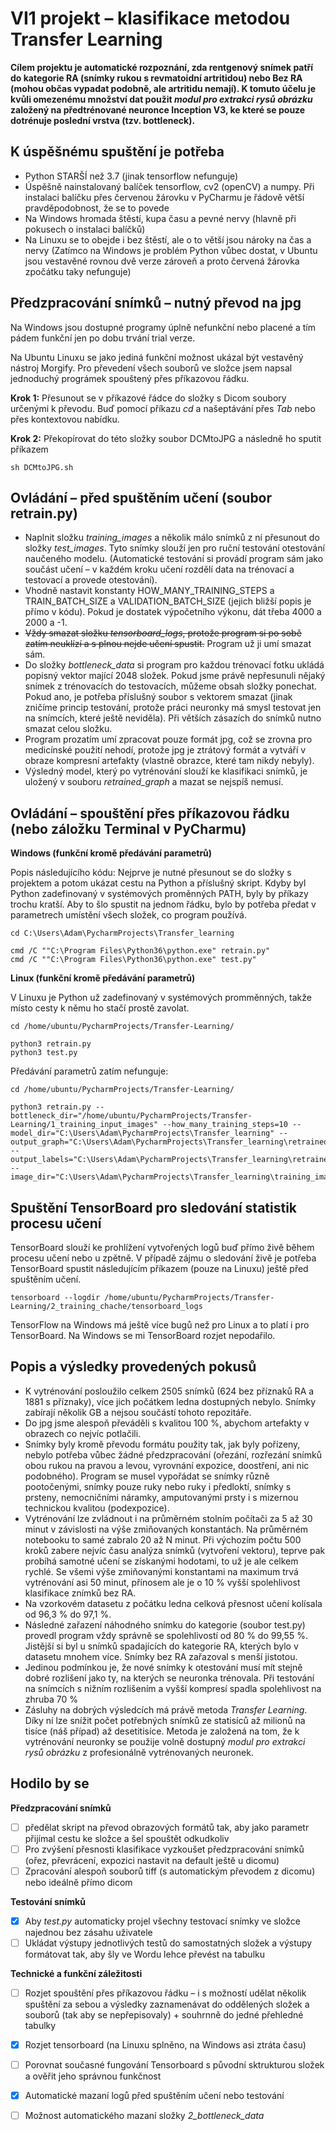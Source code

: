 ﻿VI1 projekt – klasifikace metodou Transfer Learning
=====================================================

**Cílem projektu je automatické rozpoznání, zda rentgenový snímek patří do kategorie RA (snímky rukou s revmatoidní artritidou) nebo Bez RA (mohou občas vypadat podobně, ale artritidu nemají). K tomuto účelu je kvůli omezenému množství dat použit _modul pro extrakci rysů obrázku_ založený na předtrénované neuronce Inception V3, ke které se pouze dotrénuje poslední vrstva (tzv. bottleneck).** 

K úspěšnému spuštění je potřeba
---------
* Python STARŠÍ než 3.7 (jinak tensorflow nefunguje)
* Úspěšně nainstalovaný balíček tensorflow, cv2 (openCV) a numpy. Při instalaci balíčku přes červenou žárovku v PyCharmu je řádově větší pravděpodobnost, že se to povede
* Na Windows hromada štěstí, kupa času a pevné nervy (hlavně při pokusech o instalaci balíčků)
* Na Linuxu se to obejde i bez štěstí, ale o to větší jsou nároky na čas a nervy (Zatímco na Windows je problém Python vůbec dostat, v Ubuntu jsou vestavěné rovnou dvě verze zároveň a proto červená žárovka zpočátku taky nefunguje)

Předzpracování snímků – nutný převod na jpg
---------
Na Windows jsou dostupné programy úplně nefunkční nebo placené a tím pádem funkční jen po dobu trvání trial verze.

Na Ubuntu Linuxu se jako jediná funkční možnost ukázal být vestavěný nástroj Morgify. Pro převedení všech souborů ve složce jsem napsal jednoduchý prográmek spouštený přes příkazovou řádku.

**Krok 1:**
Přesunout se v příkazové řádce do složky s Dicom soubory určenými k převodu. Buď pomocí příkazu _cd_ a našeptávání přes _Tab_ nebo přes kontextovou nabídku.

**Krok 2:**
Překopírovat do této složky soubor DCMtoJPG a následně ho sputit příkazem
```
sh DCMtoJPG.sh
```

Ovládání – před spuštěním učení (soubor retrain.py)
---------
* Naplnit složku _training_images_ a několik málo snímků z ní přesunout do složky _test_images_. Tyto snímky slouží jen pro ruční testování otestování naučeného modelu. (Automatické testování si provádí program sám jako součást učení – v každém kroku učení rozdělí data na trénovací a testovací a provede otestování).
* Vhodně nastavit konstanty HOW_MANY_TRAINING_STEPS a TRAIN_BATCH_SIZE a VALIDATION_BATCH_SIZE (jejich bližší popis je přímo v kódu). Pokud je dostatek výpočetního výkonu, dát třeba 4000 a 2000 a -1.
* ~~Vždy smazat složku _tensorboard_logs_, protože program si po sobě zatím neuklízí a s plnou nejde učení spustit.~~ Program už ji umí smazat sám.
* Do složky _bottleneck_data_ si program pro každou trénovací fotku ukládá popisný vektor mající 2048 složek. Pokud jsme právě nepřesunuli nějaký snímek z trénovacích do testovacích, můžeme obsah složky ponechat. Pokud ano, je potřeba příslušný soubor s vektorem smazat (jinak zničíme princip testování, protože práci neuronky má smysl testovat jen na snímcích, které ještě neviděla). Při větších zásazích do snímků nutno smazat celou složku.
* Program prozatím umí zpracovat pouze formát jpg, což se zrovna pro medicínské použití nehodí, protože jpg je ztrátový formát a vytváří v obraze kompresní artefakty (vlastně obrazce, které tam nikdy nebyly).
* Výsledný model, který po vytrénování slouží ke klasifikaci snímků, je uložený v souboru _retrained_graph_ a mazat se nejspíš nemusí.

Ovládání – spouštění přes příkazovou řádku (nebo záložku Terminal v PyCharmu)
---------
**Windows (funkční kromě předávání parametrů)**

Popis následujícího kódu: Nejprve je nutné přesunout se do složky s projektem a potom ukázat cestu na Python a příslušný skript. Kdyby byl Python zadefinovaný v systémových proměnných PATH, byly by příkazy trochu kratší. Aby to šlo spustit na jednom řádku, bylo by potřeba předat v parametrech umístění všech složek, co program používá.
```
cd C:\Users\Adam\PycharmProjects\Transfer_learning

cmd /C ""C:\Program Files\Python36\python.exe" retrain.py"
cmd /C ""C:\Program Files\Python36\python.exe" test.py"

```
 
**Linux (funkční kromě předávání parametrů)**

V Linuxu je Python už zadefinovaný v systémových promměnných, takže místo cesty k němu ho stačí prostě zavolat.
```
cd /home/ubuntu/PycharmProjects/Transfer-Learning/

python3 retrain.py
python3 test.py
```

Předávání parametrů zatím nefunguje:
```
cd /home/ubuntu/PycharmProjects/Transfer-Learning/

python3 retrain.py --bottleneck_dir="/home/ubuntu/PycharmProjects/Transfer-Learning/1_training_input_images" --how_many_training_steps=10 --model_dir="C:\Users\Adam\PycharmProjects\Transfer_learning" --output_graph="C:\Users\Adam\PycharmProjects\Transfer_learning\retrained_graph.pb" --output_labels="C:\Users\Adam\PycharmProjects\Transfer_learning\retrained_labels.txt" --image_dir="C:\Users\Adam\PycharmProjects\Transfer_learning\training_images"

```

Spuštění TensorBoard pro sledování statistik procesu učení
---------
TensorBoard slouží ke prohlížení vytvořených logů buď přímo živě během procesu učení nebo u zpětně.
V případě zájmu o sledování živě je potřeba TensorBoard spustit následujícím příkazem (pouze na Linuxu) ještě před spuštěním učení.
```
tensorboard --logdir /home/ubuntu/PycharmProjects/Transfer-Learning/2_training_chache/tensorboard_logs
```
TensorFlow na Windows má ještě více bugů než pro Linux a to platí i pro TensorBoard. Na Windows se mi TensorBoard rozjet nepodařilo.

Popis a výsledky provedených pokusů
---------
* K vytrénování posloužilo celkem 2505 snímků (624 bez příznaků RA a 1881 s příznaky), více jich počátkem ledna dostupných nebylo. Snímky zabírají několik GB a nejsou součástí tohoto repozitáře.
* Do jpg jsme alespoň převáděli s kvalitou 100 %, abychom artefakty v obrazech co nejvíc potlačili.
* Snímky byly kromě převodu formátu použity tak, jak byly pořízeny, nebylo potřeba vůbec žádné předzpracování (ořezání, rozřezání snímků obou rukou na pravou a levou, vyrovnání expozice, doostření, ani nic podobného). Program se musel vypořádat se snímky různě pootočenými, snímky pouze ruky nebo ruky i předloktí, snímky s prsteny, nemocničními náramky, amputovanými prsty i s mizernou technickou kvalitou (podexpozice).
* Vytrénování lze zvládnout i na průměrném stolním počítači za 5 až 30 minut v závislosti na výše zmiňovaných konstantách. Na průměrném notebooku to samé zabralo 20 až N minut. Při výchozím počtu 500 kroků zabere nejvíc času analýza snímků (vytvoření vektoru), teprve pak probíhá samotné učení se získanými hodotami, to už je ale celkem rychlé. Se všemi výše zmiňovanými konstantami na maximum trvá vytrénování asi 50 minut, přínosem ale je o 10 % vyšší spolehlivost klasifikace znímků bez RA.
* Na vzorkovém datasetu z počátku ledna celková přesnost učení kolísala od 96,3 % do 97,1 %. 
* Následné zařazení náhodného snímku do kategorie (soubor test.py) provedl program vždy správně se spolehlivostí od 80 % do 99,55 %. Jistější si byl u snímků spadajících do kategorie RA, kterých bylo v datasetu mnohem více. Snímky bez RA zařazoval s menší jistotou.
* Jedinou podmínkou je, že nové snímky k otestování musí mít stejně dobré rozlišení jako ty, na kterých se neuronka trénovala. Při testování na snímcích s nižním rozlišením a vyšší kompresí spadla spolehlivost na zhruba 70 %
* Zásluhy na dobrých výsledcích má právě metoda _Transfer Learning_. Díky ní lze snížit počet potřebných snímků ze statisíců až milionů na tisíce (náš případ) až desetitisíce. Metoda je založená na tom, že k vytrénování neuronky se použije volně dostupný _modul pro extrakci rysů obrázku_ z profesionálně vytrénovaných neuronek.

Hodilo by se
---------
**Předzpracování snímků**
- [ ] předělat skript na převod obrazových formátů tak, aby jako parametr přijímal cestu ke složce a šel spouštět odkudkoliv
- [ ] Pro zvýšení přesnosti klasifikace vyzkoušet předzpracování snímků (ořez, převrácení, expozici nastavit na default ještě u dicomu)
- [ ] Zpracování alespoň souborů tiff (s automatickým převodem z dicomu) nebo ideálně přímo dicom

**Testování snímků**
- [x] Aby _test.py_ automaticky projel všechny testovací snímky ve složce najednou bez zásahu uživatele
- [ ] Ukládat výstupy jednotlivých testů do samostatných složek a výstupy formátovat tak, aby šly ve Wordu lehce převést na tabulku

**Technické a funkční záležitosti**
- [ ] Rozjet spouštění přes příkazovou řádku – i s možností udělat několik spuštění za sebou a výsledky zaznamenávat do oddělených složek a souborů (tak aby se nepřepisovaly) + souhrnně do jedné přehledné tabulky
- [X] Rozjet tensorboard (na Linuxu splněno, na Windows asi ztráta času)
- [ ] Porovnat současné fungování Tensorboard s původní sktrukturou složek a ověřit jeho správnou funkčnost
- [x] Automatické mazaní logů před spuštěním učení nebo testování
- [ ] Možnost automatického mazaní složky _2_bottleneck_data_




